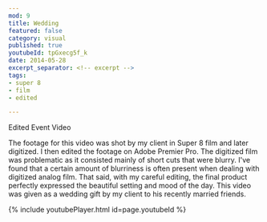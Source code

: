 ```yaml
---
mod: 9
title: Wedding
featured: false
category: visual
published: true
youtubeId: tpGxecg5f_k
date: 2014-05-28
excerpt_separator: <!-- excerpt -->
tags:
- super 8
- film
- edited

---
```


Edited Event Video
<!-- excerpt -->

The footage for this video was shot by my client in Super 8 film and later digitized. I then edited the footage on Adobe Premier Pro. The digitized film was problematic as it consisted mainly of short cuts that were blurry. I've found that a certain amount of blurriness is often present when dealing with digitized analog film. That said, with my careful editing, the final product perfectly expressed the beautiful setting and mood of the day. This video was given as a wedding gift by my client to his recently married friends.

{% include youtubePlayer.html id=page.youtubeId %}
